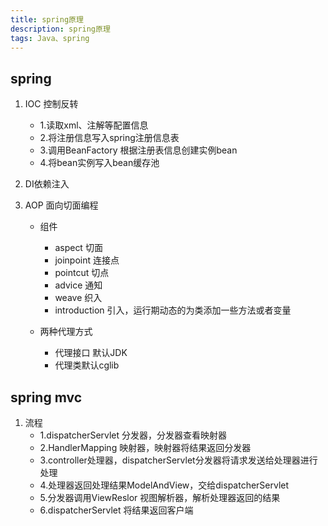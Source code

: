 ```yaml
---
title: spring原理
description: spring原理
tags: Java、spring
---
```


spring
-
1. IOC 控制反转
    - 1.读取xml、注解等配置信息
    - 2.将注册信息写入spring注册信息表
    - 3.调用BeanFactory 根据注册表信息创建实例bean
    - 4.将bean实例写入bean缓存池
2. DI依赖注入

3. AOP 面向切面编程
    - 组件
        - aspect 切面
        - joinpoint 连接点
        - pointcut 切点
        - advice 通知
        - weave 织入
        - introduction 引入，运行期动态的为类添加一些方法或者变量
    
    - 两种代理方式
        - 代理接口 默认JDK
        - 代理类默认cglib
    
spring mvc
-
1. 流程
    - 1.dispatcherServlet 分发器，分发器查看映射器
    - 2.HandlerMapping 映射器，映射器将结果返回分发器
    - 3.controller处理器，dispatcherServlet分发器将请求发送给处理器进行处理
    - 4.处理器返回处理结果ModelAndView，交给dispatcherServlet
    - 5.分发器调用ViewReslor 视图解析器，解析处理器返回的结果
    - 6.dispatcherServlet 将结果返回客户端